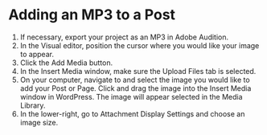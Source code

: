 # Adding an MP3 to a Post

1. If necessary, export your project as an MP3 in Adobe Audition.
1. In the Visual editor, position the cursor where you would like your image to appear. 
2. Click the Add Media button.
3. In the Insert Media window, make sure the Upload Files tab is selected.
4. On your computer, navigate to and select the image you would like to add your Post or Page. Click and drag the image into the Insert Media window in WordPress. The image will appear selected in the Media Library.
5. In the lower-right, go to Attachment Display Settings and choose an image size.  